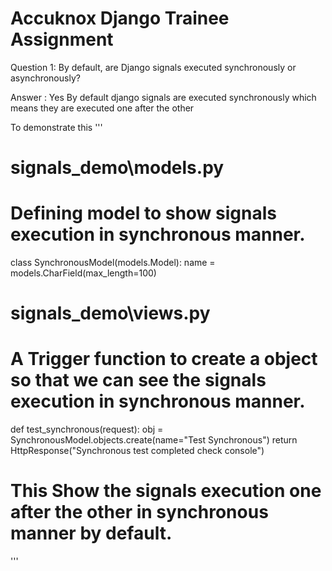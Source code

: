 # Accuknox Django Trainee Assignment

Question 1: By default, are Django signals executed synchronously or
asynchronously?

Answer : Yes By default django signals are executed synchronously which means they are executed one after the other

To demonstrate this
'''

# signals_demo\models.py

# Defining model to show signals execution in synchronous manner.

class SynchronousModel(models.Model):
name = models.CharField(max_length=100)

# signals_demo\views.py

# A Trigger function to create a object so that we can see the signals execution in synchronous manner.

def test_synchronous(request):
obj = SynchronousModel.objects.create(name="Test Synchronous")
return HttpResponse("Synchronous test completed check console")

# This Show the signals execution one after the other in synchronous manner by default.

'''

